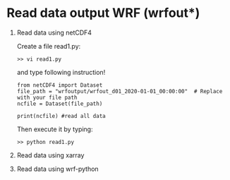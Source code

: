 # Read data output WRF (wrfout*)
1. Read data using netCDF4

   Create a file read1.py:
   ```console
   >> vi read1.py
   ```
   and type following instruction!
   ```console
   from netCDF4 import Dataset
   file_path = "wrfoutput/wrfout_d01_2020-01-01_00:00:00"  # Replace with your file path
   ncfile = Dataset(file_path)

   print(ncfile) #read all data
   ```
   Then execute it by typing:
   ```console
   >> python read1.py
   ```
3. Read data using xarray

4. Read data using wrf-python
